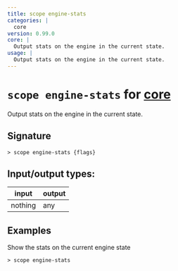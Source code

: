 ```yaml
---
title: scope engine-stats
categories: |
  core
version: 0.99.0
core: |
  Output stats on the engine in the current state.
usage: |
  Output stats on the engine in the current state.
---
```

<!-- This file is automatically generated. Please edit the command in https://github.com/nushell/nushell instead. -->

# `scope engine-stats` for [core](/commands/categories/core.md)

<div class='command-title'>Output stats on the engine in the current state.</div>

## Signature

```> scope engine-stats {flags} ```


## Input/output types:

| input   | output |
| ------- | ------ |
| nothing | any    |

## Examples

Show the stats on the current engine state
```nu
> scope engine-stats

```
